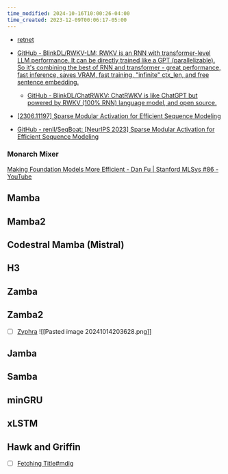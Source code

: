 ```yaml
---
time_modified: 2024-10-16T10:00:26-04:00
time_created: 2023-12-09T00:06:17-05:00
---
```


- [retnet](https://github.com/microsoft/unilm/tree/master/retnet)

- [GitHub - BlinkDL/RWKV-LM: RWKV is an RNN with transformer-level LLM performance. It can be directly trained like a GPT (parallelizable). So it's combining the best of RNN and transformer - great performance, fast inference, saves VRAM, fast training, "infinite" ctx\_len, and free sentence embedding.](https://github.com/BlinkDL/RWKV-LM)
	- [GitHub - BlinkDL/ChatRWKV: ChatRWKV is like ChatGPT but powered by RWKV (100% RNN) language model, and open source.](https://github.com/BlinkDL/ChatRWKV)

- [[2306.11197] Sparse Modular Activation for Efficient Sequence Modeling](https://arxiv.org/abs/2306.11197)
- [GitHub - renll/SeqBoat: [NeurIPS 2023] Sparse Modular Activation for Efficient Sequence Modeling](https://github.com/renll/SeqBoat)



### Monarch Mixer
[Making Foundation Models More Efficient - Dan Fu | Stanford MLSys #86 - YouTube](https://www.youtube.com/watch?v=IS59IwGLvVs)



## Mamba


## Mamba2


## Codestral Mamba (Mistral)

## H3

## Zamba

## Zamba2
- [ ] [Zyphra](https://www.zyphra.com/post/zamba2-7b)
![[Pasted image 20241014203628.png]]


## Jamba


## Samba

## minGRU

## xLSTM


## Hawk and Griffin
- [ ] [Fetching Title#mdig](https://www.youtube.com/watch?v=GfAT2zkB6-U)